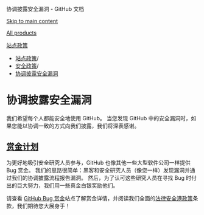 协调披露安全漏洞 - GitHub 文档

[Skip to main content](#main-content)

[All products](/zh)

[站点政策](/zh/site-policy)

* [站点政策](/zh/site-policy)/
* [安全政策](/zh/site-policy/security-policies)/
* [协调披露安全漏洞](/zh/site-policy/security-policies/coordinated-disclosure-of-security-vulnerabilities)

协调披露安全漏洞
==========

我们希望每个人都能安全地使用 GitHub。 当您发现 GitHub 中的安全漏洞时，如果您能以协调一致的方式向我们披露，我们将深表感谢。

[赏金计划](#bounty-program)
----------

为更好地吸引安全研究人员参与，GitHub 也像其他一些大型软件公司一样提供 Bug 赏金。 我们的思路很简单：黑客和安全研究人员（像您一样）发现漏洞并通过我们的协调披露流程报告漏洞。 然后，为了认可这些研究人员在寻找 Bug 时付出的巨大努力，我们用一些真金白银奖励他们。

请查看 [GitHub Bug 赏金](https://bounty.github.com)站点了解赏金详情，并阅读我们全面的[法律安全港政策](/zh/site-policy/security-policies/github-bug-bounty-program-legal-safe-harbor)条款，我们期待您大展身手！
